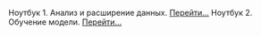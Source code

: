 Ноутбук 1. Анализ и расширение данных. [Перейти...](https://colab.research.google.com/drive/12AAAGJmJx5hRc4w2qUOvlqRDLQUKTfAr?usp=sharing)
Ноутбук 2. Обучение модели. [Перейти...](https://colab.research.google.com/drive/1o2UwJVg4td6lQT4YsdBogkkDmqYGknit?usp=sharing)
